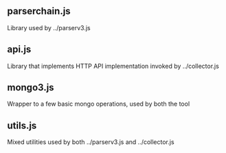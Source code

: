 ## parserchain.js

Library used by ../parserv3.js

## api.js

Library that implements HTTP API implementation invoked by ../collector.js

## mongo3.js

Wrapper to a few basic mongo operations, used by both the tool

## utils.js

Mixed utilities used by both ../parserv3.js and ../collector.js
